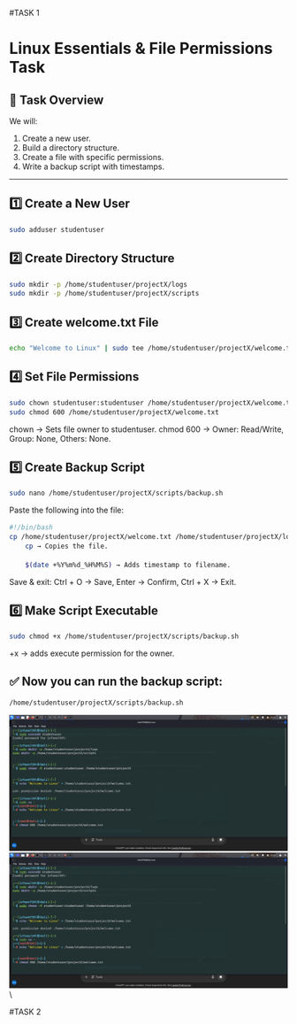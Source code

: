 #TASK 1
# Linux Essentials & File Permissions Task

## 📌 Task Overview
We will:
1. Create a new user.
2. Build a directory structure.
3. Create a file with specific permissions.
4. Write a backup script with timestamps.

---

## 1️⃣ Create a New User
```bash
sudo adduser studentuser
```
## 2️⃣ Create Directory Structure
```bash
sudo mkdir -p /home/studentuser/projectX/logs
sudo mkdir -p /home/studentuser/projectX/scripts
```
## 3️⃣ Create welcome.txt File
```bash
echo "Welcome to Linux" | sudo tee /home/studentuser/projectX/welcome.txt
```
## 4️⃣ Set File Permissions
```bash
sudo chown studentuser:studentuser /home/studentuser/projectX/welcome.txt
sudo chmod 600 /home/studentuser/projectX/welcome.txt
```
chown → Sets file owner to studentuser.
chmod 600 → Owner: Read/Write, Group: None, Others: None.

## 5️⃣ Create Backup Script
```bash
sudo nano /home/studentuser/projectX/scripts/backup.sh
```
Paste the following into the file:
```bash
#!/bin/bash
cp /home/studentuser/projectX/welcome.txt /home/studentuser/projectX/logs/welcome_$(date +%Y%m%d_%H%M%S).txt
    cp → Copies the file.

    $(date +%Y%m%d_%H%M%S) → Adds timestamp to filename.
```
Save & exit:
Ctrl + O → Save, Enter → Confirm, Ctrl + X → Exit.
## 6️⃣ Make Script Executable
```bash
sudo chmod +x /home/studentuser/projectX/scripts/backup.sh
```
+x → adds execute permission for the owner.
## ✅ Now you can run the backup script:
```bash
/home/studentuser/projectX/scripts/backup.sh
```

![](https://github.com/Mohamedirfan4739/Poc-2/blob/02b9f0b56c90e675283aaf4a985a7eaf62ffe0ec/Screenshot_2025-08-02_19_33_10.png)
![](https://github.com/Mohamedirfan4739/Poc-2/blob/02b9f0b56c90e675283aaf4a985a7eaf62ffe0ec/Screenshot_2025-08-02_19_33_10.png)\

#TASK 2


